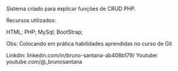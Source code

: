 Sistema criado para explicar funções de CRUD PHP.

Recursos utilizados:

HTML;
PHP;
MySql;
BootStrap;

Obs: Colocando em prática habilidades aprendidas no curso de Git

Linkdin: linkedin.com/in/bruno-santana-ab408b179/
Youtube: youtube.com/@_brunosantana
